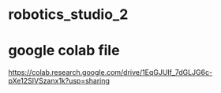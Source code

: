 # robotics_studio_2
# google colab file
https://colab.research.google.com/drive/1EqGJUIf_7dGLJG6c-pXe12SIVSzanx1k?usp=sharing

